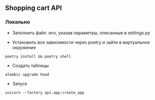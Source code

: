 ## Shopping cart API

### Локально

* Заполнить файл .env, указав параметры, описанные в settings.py

* Установить все зависимости через poetry и зайти в виртуальное окружение

```
poetry install && poetry shell
```

* Создать таблицы

```
alembic upgrade head
```

* Запуск

```
uvicorn --factory api.app:create_app
```
